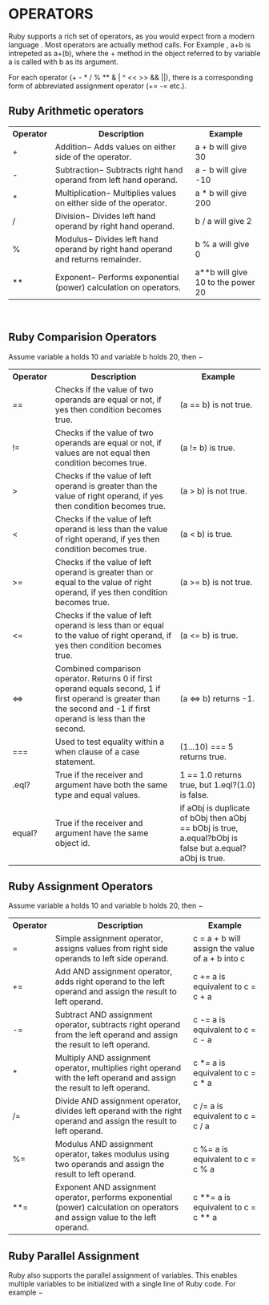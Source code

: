# OPERATORS

Ruby supports a rich set of operators, as you would expect from a modern language . Most operators are actually method calls.
For Example , a+b is intrepeted as a+(b), where the + method in the object referred to by variable a is 
called with b as its argument.

For each operator (+ - * / % ** & | ^ << >> && ||), there is a corresponding form of abbreviated assignment operator (+= -= etc.).

<h2>Ruby Arithmetic operators</h2>

<table>
  <tr>
    <th>Operator</th>
    <th>Description</th>
    <th>Example</th>
  </tr>
  <tr>
    <td>+</td>
    <td>Addition− Adds values on either side of the operator.</td>
    <td>a + b will give 30</td>
  </tr>
  <tr>
    <td>-</td>
    <td>Subtraction− Subtracts right hand operand from left hand operand.</td>
    <td>a - b will give -10</td>
  </tr>
  
  <tr>
    <td>*</td>
    <td>Multiplication− Multiplies values on either side of the operator.</td>
    <td>a * b will give 200</td>
  </tr>
  <tr>
    <td>/</td>
    <td>Division− Divides left hand operand by right hand operand.</td>
    <td>b / a will give 2</td>
  </tr>
  <tr>
    <td>%</td>
    <td>Modulus− Divides left hand operand by right hand operand and returns remainder.</td>
    <td>b % a will give 0</td>
  </tr>
  <tr>
    <td>**</td>
    <td>Exponent− Performs exponential (power) calculation on operators.</td>
    <td>a**b will give 10 to the power 20</td>
  </tr>
</table>
<br>
<h2>Ruby Comparision Operators</h2>

Assume variable a holds 10 and variable b holds 20, then −

 <table>

  <tr>
    <th>Operator</th>
    <th>Description</th>
    <th>Example</th>
  </tr>
  <tr>
    <td>==</td>
    <td>Checks if the value of two operands are equal or not, if yes then condition becomes true.</td>
    <td>(a == b) is not true.</td>
  </tr>
  <tr>
 <td>!=</td>
    <td>Checks if the value of two operands are equal or not, if values are not equal then condition becomes true.</td>
    <td>(a != b) is true.</td>
  </tr>
  <tr>
 <td>&gt;</td>
    <td>Checks if the value of left operand is greater than the value of right operand, if yes then condition becomes true.</td>
    <td>(a &gt; b) is not true.</td>
  </tr>
  <tr>
    <td>&lt;</td>
    <td>Checks if the value of left operand is less than the value of right operand, if yes then condition becomes true.</td>
    <td>(a &lt; b) is true.</td>
  </tr>
  <tr>
 <td>&gt;=</td>
    <td>Checks if the value of left operand is greater than or equal to the value of right operand, if yes then condition becomes true.</td>
    <td>(a &gt;= b) is not true.</td>
  </tr>
  <tr>
    <td>&lt;=</td>
    <td>Checks if the value of left operand is less than or equal to the value of right operand, if yes then condition becomes true.</td>
    <td>(a &lt;= b) is true.</td>
  </tr>
  <tr>
    <td>&lt;=&gt;</td>
    <td>Combined comparison operator. Returns 0 if first operand equals second, 1 if first operand is greater than the second and -1 if first operand is less than the second.</td>
    <td>(a &lt;=&gt; b) returns -1.</td>
  </tr>
  <tr>
    <td>===</td>
    <td>Used to test equality within a when clause of a case statement.</td>
    <td>(1...10) === 5 returns true.</td>
  </tr>
  <tr>
    <td>.eql?</td>
    <td>True if the receiver and argument have both the same type and equal values.</td>
    <td>1 == 1.0 returns true, but 1.eql?(1.0) is false.</td>
  </tr>
  <tr>
    <td>equal?</td>
    <td>True if the receiver and argument have the same object id.</td>
    <td>if aObj is duplicate of bObj then aObj == bObj is true, a.equal?bObj is false but a.equal?aObj is true.</td>
  </tr>
</table>


<h2>Ruby Assignment Operators</h2>


Assume variable a holds 10 and variable b holds 20, then −
<br>
<table>
  <tr>
    <th>Operator</th>
    <th>Description</th>
    <th>Example</th>
  </tr>
  <tr>
    <td>=</td>
    <td>Simple assignment operator, assigns values from right side operands to left side operand.</td>
    <td>c = a + b will assign the value of a + b into c</td>
  </tr>
  <tr>
    <td>+=</td>
    <td>Add AND assignment operator, adds right operand to the left operand and assign the result to left operand.</td>
    <td>c += a is equivalent to c = c + a</td>
  </tr>
  <tr>
    <td>-=</td>
    <td>Subtract AND assignment operator, subtracts right operand from the left operand and assign the result to left operand.</td>
    <td>c -= a is equivalent to c = c - a</td>
  </tr>
  <tr>
    <td>*</td>
    <td>Multiply AND assignment operator, multiplies right operand with the left operand and assign the result to left operand.</td>
    <td>c *= a is equivalent to c = c * a</td>
  </tr>
  <tr>
    <td>/=</td>
    <td>Divide AND assignment operator, divides left operand with the right operand and assign the result to left operand.</td>
    <td>c /= a is equivalent to c = c / a</td>
  </tr>
  <tr>
    <td>%=</td>
    <td>Modulus AND assignment operator, takes modulus using two operands and assign the result to left operand.</td>
    <td>c %= a is equivalent to c = c % a</td>
  </tr>
  <tr>
    <td>**=</td>
    <td>Exponent AND assignment operator, performs exponential (power) calculation on operators and assign value to the left operand.</td>
    <td>c **= a is equivalent to c = c ** a</td>
  </tr>
</table>

<h2>Ruby Parallel Assignment</h2>


Ruby also supports the parallel assignment of variables. This enables multiple variables to be initialized with a single line of Ruby code. For example −
